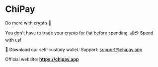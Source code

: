 # ChiPay
Do more with crypto 🚀 

You don't have to trade your crypto for fiat before spending. 💰💳 Spend with us! 

🚀 Download our self-custody wallet. Support: support@chipay.app

Official website: **https://chipay.app**
